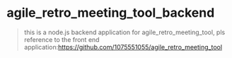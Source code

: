 # agile_retro_meeting_tool_backend
> this is a node.js backend application for agile_retro_meeting_tool, pls reference to the front end application:https://github.com/1075551055/agile_retro_meeting_tool
